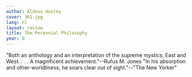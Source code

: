 ```yaml
---
author: Aldous Huxley
cover: 361.jpg
lang: nl
layout: review
title: The Perennial Philosophy
year: 0
---
```

"Both an anthology and an interpretation of the supreme mystics, East and West. . . . A magnificent achievement."--Rufus M. Jones "In his absorption and other-worldliness, he soars clear out of sight."--"The New Yorker"
